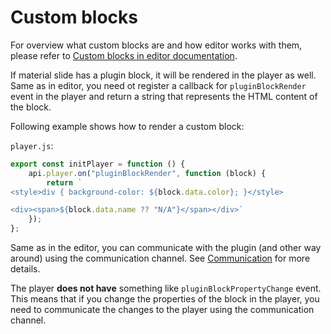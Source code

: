 # Custom blocks

For overview what custom blocks are and how editor works with them, please refer to [Custom blocks in editor documentation](../editor/custom-blocks.md).

If material slide has a plugin block, it will be rendered in the player as well. 
Same as in editor, you need ot register a callback for `pluginBlockRender` event in the player and return a string that represents the HTML content of the block.


Following example shows how to render a custom block:

`player.js`:


```javascript
export const initPlayer = function () {
    api.player.on("pluginBlockRender", function (block) {
        return `
<style>div { background-color: ${block.data.color}; }</style>

<div><span>${block.data.name ?? "N/A"}</span></div>`
    });
};
```

Same as in the editor, you can communicate with the plugin (and other way around) using the communication channel.
See [Communication](../editor/custom-blocks.md#communication) for more details.

The player **does not have** something like `pluginBlockPropertyChange` event.
This means that if you change the properties of the block in the player, you need to communicate the changes to the player using the communication channel. 